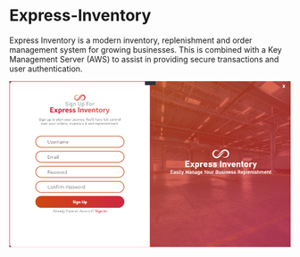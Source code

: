 # Express-Inventory
Express Inventory is a modern inventory, replenishment and order management system for growing businesses. This is combined with a Key Management Server (AWS) to assist in providing secure transactions and user authentication.

![Screenshot](/Resources/image1.png)
